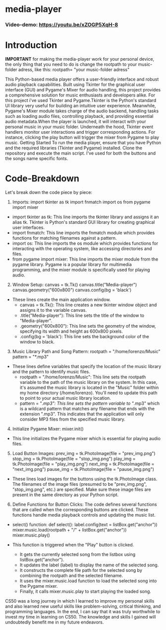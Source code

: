 # media-player
### Video-demo: https://youtu.be/xZOGP5XqH-8
# Introduction
**IMPORTANT**
for making the media-player work for your personal device, the only thing that you need to do is change the rootpath to your music-folder adress, like this: rootpath= "your music-folder adress"
 
This Python-based media player offers a user-friendly interface and robust audio playback capabilities. Built using Tkinter for the graphical user interface (GUI) and Pygame's Mixer for audio handling, this project provides a comprehensive solution for music enthusiasts and developers alike.
For this project i've used Tkinter and Pygame.Tkinter is the Python's standard UI library very useful for building an intuitive user experience. Meanwhile, Pygame's Mixer module takes charge of the audio backend, handling tasks such as loading audio files, controlling playback, and providing essential audio metadata.When the player is launched, it will interact with your personal music in your music folder.
Underneath the hood, Tkinter event handlers monitor user interactions and trigger corresponding actions. For instance, clicking the play button will trigger the mixer from Pygame to play music.
Getting Started
To run the media player, ensure that you have Python and the required libraries (Tkinter and Pygame) installed. Clone the repository and execute the main script.
I've used for both the buttons and the songs name specific fonts.

# Code-Breakdown
Let's break down the code piece by piece:
1. Imports:
import tkinter as tk
import fnmatch
import os
from pygame import mixer

 * import tkinter as tk: This line imports the tkinter library and assigns it an alias tk. Tkinter is Python's standard GUI library for creating graphical user interfaces.
 * import fnmatch: This line imports the fnmatch module which provides functions for matching filenames against a pattern.
 * import os: This line imports the os module which provides functions for interacting with the operating system, like accessing directories and files.
 * from pygame import mixer: This line imports the mixer module from the pygame library. Pygame is a popular library for multimedia programming, and the mixer module is specifically used for playing audio.
2. Window Setup:
canvas = tk.Tk()
canvas.title("Media-player")
canvas.geometry("600x800")
canvas.config(bg = 'black')

 * These lines create the main application window.
   * canvas = tk.Tk(): This line creates a new tkinter window object and assigns it to the variable canvas.
   * .title("Media-player"): This line sets the title of the window to "Media-player".
   * .geometry("600x800"): This line sets the geometry of the window, specifying its width and height as 600x800 pixels.
   * .config(bg = 'black'): This line sets the background color of the window to black.
3. Music Library Path and Song Pattern:
rootpath = "/home/lorenzo/Music"
pattern = "*.mp3"

 * These lines define variables that specify the location of the music library and the pattern to identify music files.
   * rootpath = "/home/lorenzo/Music": This line sets the rootpath variable to the path of the music library on the system. In this case, it's assumed the music library is located in the "Music" folder within my home directory (/home/lorenzo). You'll need to update this path to point to your actual music library location.
   * pattern = "*.mp3": This line sets the pattern variable to "*.mp3" which is a wildcard pattern that matches any filename that ends with the extension ".mp3". This indicates that the application will only consider MP3 files from the specified music library.
4. Initialize Pygame Mixer:
mixer.init()

 * This line initializes the Pygame mixer which is essential for playing audio files.
5. Load Button Images:
prev_img = tk.PhotoImage(file = "prev_img.png")
stop_img = tk.PhotoImage(file = "stop_img.png")
play_img = tk.PhotoImage(file = "play_img.png")
next_img = tk.PhotoImage(file = "next_img.png")
pause_img = tk.PhotoImage(file = "pause_img.png")

 * These lines load images for the buttons using the tk.PhotoImage class. The filenames of the image files (presumed to be "prev_img.png", "stop_img.png", etc.) are specified. Make sure these image files are present in the same directory as your Python script.
6. Define Functions for Button Clicks:
The code defines several functions that are called when the corresponding buttons are clicked. These functions handle media playback controls and updating the music list.
 * select() function:
def select():
  label.config(text = listBox.get("anchor"))
  mixer.music.load(rootpath + "/" + listBox.get("anchor"))
  mixer.music.play()

 * This function is triggered when the "Play" button is clicked.
   * It gets the currently selected song from the listbox using listBox.get("anchor").
   * It updates the label (label) to display the name of the selected song.
   * It constructs the complete file path for the selected song by combining the rootpath and the selected filename.
   * It uses the mixer.music.load function to load the selected song into the Pygame mixer.
   * Finally, it calls mixer.music.play to start playing the loaded song.

CS50 was a long journey in which I learned to improve my personal skills and also learned new useful skills like problem-solving, critical thinking, and programming languages. In the end, I can say that it was truly worthwhile to invest my time in learning on CS50. The knowledge and skills I gained will undoubtedly benefit me in my future endeavors.
